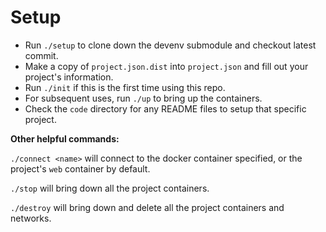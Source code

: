 # Setup

- Run `./setup` to clone down the devenv submodule and checkout latest commit.
- Make a copy of `project.json.dist` into `project.json` and fill out your project's information.
- Run `./init` if this is the first time using this repo.
- For subsequent uses, run `./up` to bring up the containers.
- Check the `code` directory for any README files to setup that specific project.

**Other helpful commands:**

`./connect <name>` will connect to the docker container specified, or the project's `web` container by default.

`./stop` will bring down all the project containers.

`./destroy` will bring down and delete all the project containers and networks.
